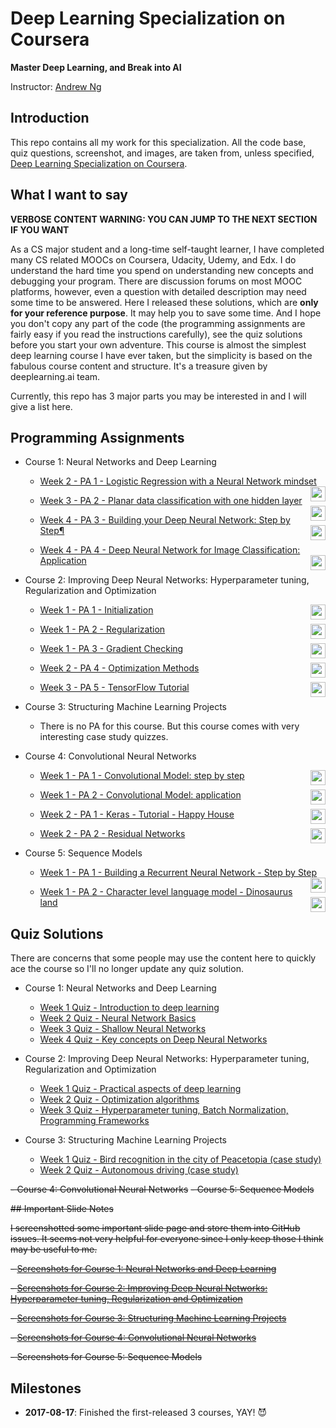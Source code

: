 # Deep Learning Specialization on Coursera

**Master Deep Learning, and Break into AI**

Instructor: [Andrew Ng](http://www.andrewng.org/)

## Introduction

This repo contains all my work for this specialization. All the code base, quiz questions, screenshot, and images, are taken from, unless specified, [Deep Learning Specialization on Coursera](https://www.coursera.org/specializations/deep-learning).

## What I want to say

**VERBOSE CONTENT WARNING: YOU CAN JUMP TO THE NEXT SECTION IF YOU WANT**

As a CS major student and a long-time self-taught learner, I have completed many CS related MOOCs on Coursera, Udacity, Udemy, and Edx. I do understand the hard time you spend on understanding new concepts and debugging your program. There are discussion forums on most MOOC platforms, however, even a question with detailed description may need some time to be answered. Here I released these solutions, which are **only for your reference purpose**. It may help you to save some time. And I hope you don't copy any part of the code (the programming assignments are fairly easy if you read the instructions carefully), see the quiz solutions before you start your own adventure. This course is almost the simplest deep learning course I have ever taken, but the simplicity is based on the fabulous course content and structure. It's a treasure given by deeplearning.ai team.

Currently, this repo has 3 major parts you may be interested in and I will give a list here.

## Programming Assignments

- Course 1: Neural Networks and Deep Learning

  - [Week 2 - PA 1 - Logistic Regression with a Neural Network mindset](https://github.com/Kulbear/deep-learning-coursera/blob/master/Neural%20Networks%20and%20Deep%20Learning/Logistic%20Regression%20with%20a%20Neural%20Network%20mindset.ipynb)
 [<img align="right" height="24" src="https://beta.deepnote.org/buttons/launch-in-deepnote.svg">](https://beta.deepnote.org/launch?template=data-science&url=https%3A%2F%2Fgithub.com%2FKulbear%2Fdeep-learning-coursera%2Fblob%2Fmaster%2FNeural%2520Networks%2520and%2520Deep%2520Learning%2FLogistic%2520Regression%2520with%2520a%2520Neural%2520Network%2520mindset.ipynb)

  - [Week 3 - PA 2 - Planar data classification with one hidden layer](https://github.com/Kulbear/deep-learning-coursera/blob/master/Neural%20Networks%20and%20Deep%20Learning/Planar%20data%20classification%20with%20one%20hidden%20layer.ipynb)
 [<img align="right" height="24" src="https://beta.deepnote.org/buttons/launch-in-deepnote.svg">](https://beta.deepnote.org/launch?template=data-science&url=https%3A%2F%2Fgithub.com%2FKulbear%2Fdeep-learning-coursera%2Fblob%2Fmaster%2FNeural%2520Networks%2520and%2520Deep%2520Learning%2FPlanar%2520data%2520classification%2520with%2520one%2520hidden%2520layer.ipynb)

  - [Week 4 - PA 3 - Building your Deep Neural Network: Step by Step¶](https://github.com/Kulbear/deep-learning-coursera/blob/master/Neural%20Networks%20and%20Deep%20Learning/Building%20your%20Deep%20Neural%20Network%20-%20Step%20by%20Step.ipynb)
 [<img align="right" height="24" src="https://beta.deepnote.org/buttons/launch-in-deepnote.svg">](https://beta.deepnote.org/launch?template=data-science&url=https%3A%2F%2Fgithub.com%2FKulbear%2Fdeep-learning-coursera%2Fblob%2Fmaster%2FNeural%2520Networks%2520and%2520Deep%2520Learning%2FBuilding%2520your%2520Deep%2520Neural%2520Network%2520-%2520Step%2520by%2520Step.ipynb)

  - [Week 4 - PA 4 - Deep Neural Network for Image Classification: Application](https://github.com/Kulbear/deep-learning-coursera/blob/master/Neural%20Networks%20and%20Deep%20Learning/Deep%20Neural%20Network%20-%20Application.ipynb)
 [<img align="right" height="24" src="https://beta.deepnote.org/buttons/launch-in-deepnote.svg">](https://beta.deepnote.org/launch?template=data-science&url=https%3A%2F%2Fgithub.com%2FKulbear%2Fdeep-learning-coursera%2Fblob%2Fmaster%2FNeural%2520Networks%2520and%2520Deep%2520Learning%2FDeep%2520Neural%2520Network%2520-%2520Application.ipynb)


- Course 2: Improving Deep Neural Networks: Hyperparameter tuning, Regularization and Optimization

  - [Week 1 - PA 1 - Initialization](https://github.com/Kulbear/deep-learning-coursera/blob/master/Improving%20Deep%20Neural%20Networks%20Hyperparameter%20tuning%2C%20Regularization%20and%20Optimization/Initialization.ipynb)
 [<img align="right" height="24" src="https://beta.deepnote.org/buttons/launch-in-deepnote.svg">](https://beta.deepnote.org/launch?template=data-science&url=https%3A%2F%2Fgithub.com%2FKulbear%2Fdeep-learning-coursera%2Fblob%2Fmaster%2FImproving%2520Deep%2520Neural%2520Networks%2520Hyperparameter%2520tuning%252C%2520Regularization%2520and%2520Optimization%2FInitialization.ipynb)

  - [Week 1 - PA 2 - Regularization](https://github.com/Kulbear/deep-learning-coursera/blob/master/Improving%20Deep%20Neural%20Networks%20Hyperparameter%20tuning%2C%20Regularization%20and%20Optimization/Regularization.ipynb)
 [<img align="right" height="24" src="https://beta.deepnote.org/buttons/launch-in-deepnote.svg">](https://beta.deepnote.org/launch?template=data-science&url=https%3A%2F%2Fgithub.com%2FKulbear%2Fdeep-learning-coursera%2Fblob%2Fmaster%2FImproving%2520Deep%2520Neural%2520Networks%2520Hyperparameter%2520tuning%252C%2520Regularization%2520and%2520Optimization%2FRegularization.ipynb)

  - [Week 1 - PA 3 - Gradient Checking](https://github.com/Kulbear/deep-learning-coursera/blob/master/Improving%20Deep%20Neural%20Networks%20Hyperparameter%20tuning%2C%20Regularization%20and%20Optimization/Gradient%20Checking.ipynb)
 [<img align="right" height="24" src="https://beta.deepnote.org/buttons/launch-in-deepnote.svg">](https://beta.deepnote.org/launch?template=data-science&url=https%3A%2F%2Fgithub.com%2FKulbear%2Fdeep-learning-coursera%2Fblob%2Fmaster%2FImproving%2520Deep%2520Neural%2520Networks%2520Hyperparameter%2520tuning%252C%2520Regularization%2520and%2520Optimization%2FGradient%2520Checking.ipynb)

  - [Week 2 - PA 4 - Optimization Methods](https://github.com/Kulbear/deep-learning-coursera/blob/master/Improving%20Deep%20Neural%20Networks%20Hyperparameter%20tuning%2C%20Regularization%20and%20Optimization/Optimization%20methods.ipynb)
 [<img align="right" height="24" src="https://beta.deepnote.org/buttons/launch-in-deepnote.svg">](https://beta.deepnote.org/launch?template=data-science&url=https%3A%2F%2Fgithub.com%2FKulbear%2Fdeep-learning-coursera%2Fblob%2Fmaster%2FImproving%2520Deep%2520Neural%2520Networks%2520Hyperparameter%2520tuning%252C%2520Regularization%2520and%2520Optimization%2FOptimization%2520methods.ipynb)

  - [Week 3 - PA 5 - TensorFlow Tutorial](https://github.com/Kulbear/deep-learning-coursera/blob/master/Improving%20Deep%20Neural%20Networks%20Hyperparameter%20tuning%2C%20Regularization%20and%20Optimization/Tensorflow%20Tutorial.ipynb)
 [<img align="right" height="24" src="https://beta.deepnote.org/buttons/launch-in-deepnote.svg">](https://beta.deepnote.org/launch?template=data-science&url=https%3A%2F%2Fgithub.com%2FKulbear%2Fdeep-learning-coursera%2Fblob%2Fmaster%2FImproving%2520Deep%2520Neural%2520Networks%2520Hyperparameter%2520tuning%252C%2520Regularization%2520and%2520Optimization%2FTensorflow%2520Tutorial.ipynb)


- Course 3: Structuring Machine Learning Projects

  - There is no PA for this course. But this course comes with very interesting case study quizzes.
  
- Course 4: Convolutional Neural Networks

  - [Week 1 - PA 1 - Convolutional Model: step by step](https://github.com/Kulbear/deep-learning-coursera/blob/master/Convolutional%20Neural%20Networks/Convolution%20model%20-%20Step%20by%20Step%20-%20v1.ipynb)
 [<img align="right" height="24" src="https://beta.deepnote.org/buttons/launch-in-deepnote.svg">](https://beta.deepnote.org/launch?template=data-science&url=https%3A%2F%2Fgithub.com%2FKulbear%2Fdeep-learning-coursera%2Fblob%2Fmaster%2FConvolutional%2520Neural%2520Networks%2FConvolution%2520model%2520-%2520Step%2520by%2520Step%2520-%2520v1.ipynb)

  - [Week 1 - PA 2 - Convolutional Model: application](https://github.com/Kulbear/deep-learning-coursera/blob/master/Convolutional%20Neural%20Networks/Convolution%20model%20-%20Application%20-%20v1.ipynb)
 [<img align="right" height="24" src="https://beta.deepnote.org/buttons/launch-in-deepnote.svg">](https://beta.deepnote.org/launch?template=data-science&url=https%3A%2F%2Fgithub.com%2FKulbear%2Fdeep-learning-coursera%2Fblob%2Fmaster%2FConvolutional%2520Neural%2520Networks%2FConvolution%2520model%2520-%2520Application%2520-%2520v1.ipynb)

  - [Week 2 - PA 1 - Keras - Tutorial - Happy House](https://github.com/Kulbear/deep-learning-coursera/blob/master/Convolutional%20Neural%20Networks/Keras%20-%20Tutorial%20-%20Happy%20House%20v1.ipynb)
 [<img align="right" height="24" src="https://beta.deepnote.org/buttons/launch-in-deepnote.svg">](https://beta.deepnote.org/launch?template=data-science&url=https%3A%2F%2Fgithub.com%2FKulbear%2Fdeep-learning-coursera%2Fblob%2Fmaster%2FConvolutional%2520Neural%2520Networks%2FKeras%2520-%2520Tutorial%2520-%2520Happy%2520House%2520v1.ipynb)

  - [Week 2 - PA 2 - Residual Networks](https://github.com/Kulbear/deep-learning-coursera/blob/master/Convolutional%20Neural%20Networks/Residual%20Networks%20-%20v1.ipynb)
 [<img align="right" height="24" src="https://beta.deepnote.org/buttons/launch-in-deepnote.svg">](https://beta.deepnote.org/launch?template=data-science&url=https%3A%2F%2Fgithub.com%2FKulbear%2Fdeep-learning-coursera%2Fblob%2Fmaster%2FConvolutional%2520Neural%2520Networks%2FResidual%2520Networks%2520-%2520v1.ipynb)

  
- Course 5: Sequence Models

  - [Week 1 - PA 1 - Building a Recurrent Neural Network - Step by Step](https://github.com/Kulbear/deep-learning-coursera/blob/master/Sequence%20Models/Building%20a%20Recurrent%20Neural%20Network%20-%20Step%20by%20Step%20-%20v2.ipynb)
 [<img align="right" height="24" src="https://beta.deepnote.org/buttons/launch-in-deepnote.svg">](https://beta.deepnote.org/launch?template=data-science&url=https%3A%2F%2Fgithub.com%2FKulbear%2Fdeep-learning-coursera%2Fblob%2Fmaster%2FSequence%2520Models%2FBuilding%2520a%2520Recurrent%2520Neural%2520Network%2520-%2520Step%2520by%2520Step%2520-%2520v2.ipynb)

  - [Week 1 - PA 2 - Character level language model - Dinosaurus land](https://github.com/Kulbear/deep-learning-coursera/blob/master/Sequence%20Models/Dinosaurus%20Island%20--%20Character%20level%20language%20model%20final%20-%20v3.ipynb)
 [<img align="right" height="24" src="https://beta.deepnote.org/buttons/launch-in-deepnote.svg">](https://beta.deepnote.org/launch?template=data-science&url=https%3A%2F%2Fgithub.com%2FKulbear%2Fdeep-learning-coursera%2Fblob%2Fmaster%2FSequence%2520Models%2FDinosaurus%2520Island%2520--%2520Character%2520level%2520language%2520model%2520final%2520-%2520v3.ipynb)


## Quiz Solutions

There are concerns that some people may use the content here to quickly ace the course so I'll no longer update any quiz solution.

- Course 1: Neural Networks and Deep Learning

  - [Week 1 Quiz - Introduction to deep learning](https://github.com/Kulbear/deep-learning-coursera/blob/master/Neural%20Networks%20and%20Deep%20Learning/Week%201%20Quiz%20-%20Introduction%20to%20deep%20learning.md)
  - [Week 2 Quiz - Neural Network Basics](https://github.com/Kulbear/deep-learning-coursera/blob/master/Neural%20Networks%20and%20Deep%20Learning/Week%202%20Quiz%20-%20Neural%20Network%20Basics.md)
  - [Week 3 Quiz - Shallow Neural Networks](https://github.com/Kulbear/deep-learning-coursera/blob/master/Neural%20Networks%20and%20Deep%20Learning/Week%203%20Quiz%20-%20%20Shallow%20Neural%20Networks.md)
  - [Week 4 Quiz - Key concepts on Deep Neural Networks](https://github.com/Kulbear/deep-learning-coursera/blob/master/Neural%20Networks%20and%20Deep%20Learning/Week%204%20Quiz%20-%20Key%20concepts%20on%20Deep%20Neural%20Networks.md)

- Course 2: Improving Deep Neural Networks: Hyperparameter tuning, Regularization and Optimization

  - [Week 1 Quiz - Practical aspects of deep learning](https://github.com/Kulbear/deep-learning-coursera/blob/master/Improving%20Deep%20Neural%20Networks%20Hyperparameter%20tuning%2C%20Regularization%20and%20Optimization/Week%201%20Quiz%20-%20Practical%20aspects%20of%20deep%20learning.md)
  - [Week 2 Quiz - Optimization algorithms](https://github.com/Kulbear/deep-learning-coursera/blob/master/Improving%20Deep%20Neural%20Networks%20Hyperparameter%20tuning%2C%20Regularization%20and%20Optimization/Week%202%20Quiz%20-%20Optimization%20algorithms.md)
  - [Week 3 Quiz - Hyperparameter tuning, Batch Normalization, Programming Frameworks](https://github.com/Kulbear/deep-learning-coursera/blob/master/Improving%20Deep%20Neural%20Networks%20Hyperparameter%20tuning%2C%20Regularization%20and%20Optimization/Week%203%20Quiz%20-%20Hyperparameter%20tuning%2C%20Batch%20Normalization%2C%20Programming%20Frameworks.md)
  
- Course 3: Structuring Machine Learning Projects

  - [Week 1 Quiz - Bird recognition in the city of Peacetopia (case study)](https://github.com/Kulbear/deep-learning-coursera/blob/master/Structuring%20Machine%20Learning%20Projects/Week%201%20Quiz%20-%20Bird%20recognition%20in%20the%20city%20of%20Peacetopia%20(case%20study).md)
  - [Week 2 Quiz - Autonomous driving (case study)](https://github.com/Kulbear/deep-learning-coursera/blob/master/Structuring%20Machine%20Learning%20Projects/Week%202%20Quiz%20-%20Autonomous%20driving%20(case%20study).md)

~~- Course 4: Convolutional Neural Networks~~
~~- Course 5: Sequence Models~~

~~## Important Slide Notes~~

~~I screenshotted some important slide page and store them into GitHub issues. It seems not very helpful for everyone since I only keep those I think may be useful to me.~~

~~- [Screenshots for Course 1: Neural Networks and Deep Learning](https://github.com/Kulbear/deep-learning-coursera/issues/1)~~

~~- [Screenshots for Course 2: Improving Deep Neural Networks: Hyperparameter tuning, Regularization and Optimization](https://github.com/Kulbear/deep-learning-coursera/issues/2)~~

~~- [Screenshots for Course 3: Structuring Machine Learning Projects](https://github.com/Kulbear/deep-learning-coursera/issues/3)~~

~~- [Screenshots for Course 4: Convolutional Neural Networks](https://github.com/Kulbear/deep-learning-coursera/issues/14)~~

~~- Screenshots for Course 5: Sequence Models~~


## Milestones

  - **2017-08-17**: Finished the first-released 3 courses, YAY! 😈
